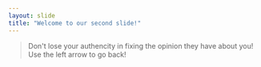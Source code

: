 ```yaml
---
layout: slide
title: "Welcome to our second slide!"
---
```

> Don't lose your authencity in fixing the opinion they have about you!
Use the left arrow to go back!
